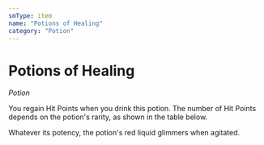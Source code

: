 ```yaml
---
smType: item
name: "Potions of Healing"
category: "Potion"
---
```


# Potions of Healing
*Potion*

You regain Hit Points when you drink this potion. The number of Hit Points depends on the potion's rarity, as shown in the table below.

Whatever its potency, the potion's red liquid glimmers when agitated.

